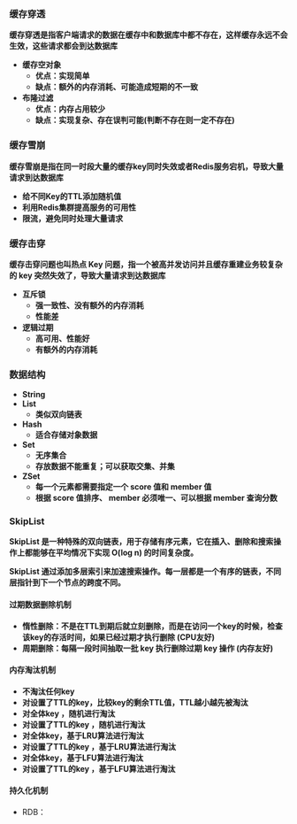 ### 缓存穿透

**缓存穿透是指客户端请求的数据在缓存中和数据库中都不存在，这样缓存永远不会生效，这些请求都会到达数据库**

+ **缓存空对象**
  + **优点：实现简单**
  + **缺点：额外的内存消耗、可能造成短期的不一致**
+ **布隆过滤**
  + **优点：内存占用较少**
  + **缺点：实现复杂、存在误判可能(判断不存在则一定不存在)**



### **缓存雪崩**

**缓存雪崩是指在同一时段大量的缓存key同时失效或者Redis服务宕机，导致大量请求到达数据库**

+ **给不同Key的TTL添加随机值**
+ **利用Redis集群提高服务的可用性**
+ **限流，避免同时处理大量请求**



### 缓存击穿

**缓存击穿问题也叫热点 Key 问题，指一个被高并发访问并且缓存重建业务较复杂的 key 突然失效了，导致大量请求到达数据库**

+ **互斥锁**
  + **强一致性、没有额外的内存消耗**
  + **性能差**
+ **逻辑过期**
  + **高可用、性能好**
  + **有额外的内存消耗**



### 数据结构

+ **String**
+ **List**
  + **类似双向链表**
+ **Hash**
  + **适合存储对象数据**
+ **Set**
  + **无序集合**
  + **存放数据不能重复；可以获取交集、并集**
+ **ZSet**
  + **每一个元素都需要指定一个 score 值和 member 值**
  + **根据 score 值排序、 member 必须唯一、可以根据 member 查询分数**



### **SkipList**

**SkipList 是一种特殊的双向链表，用于存储有序元素，它在插入、删除和搜索操作上都能够在平均情况下实现 O(log n) 的时间复杂度。**

**SkipList 通过添加多层索引来加速搜索操作。每一层都是一个有序的链表，不同层指针到下一个节点的跨度不同。**





#### 过期数据删除机制

+ **惰性删除：不是在TTL到期后就立刻删除，而是在访问一个key的时候，检查该key的存活时间，如果已经过期才执行删除 (CPU友好)**
+ **周期删除：每隔⼀段时间抽取⼀批 key 执⾏删除过期 key 操作 (内存友好)**



#### **内存淘汰机制**

+ **不淘汰任何key**
+ **对设置了TTL的key，比较key的剩余TTL值，TTL越小越先被淘汰**
+ **对全体key ，随机进行淘汰**
+ **对设置了TTL的key ，随机进行淘汰**
+ **对全体key，基于LRU算法进行淘汰**
+ **对设置了TTL的key ，基于LRU算法进行淘汰**
+ **对全体key，基于LFU算法进行淘汰**
+ **对设置了TTL的key ，基于LFU算法进行淘汰**



#### 持久化机制

+ RDB：
